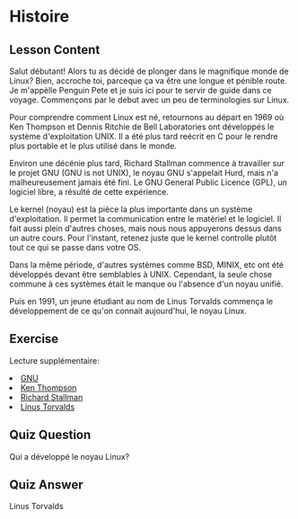 # Histoire

## Lesson Content

Salut débutant! Alors tu as décidé de plonger dans le magnifique monde de Linux? Bien, accroche toi, parceque ça va être une longue et pénible route. Je m'appèlle Penguin Pete et je suis ici pour te servir de guide dans ce voyage. Commençons par le debut avec un peu de terminologies sur Linux. 

Pour comprendre comment Linux est né, retournons au départ en 1969 où Ken Thompson et Dennis Ritchie de Bell Laboratories ont développés le système d'exploitation UNIX. Il a été plus tard reécrit en C pour le rendre plus portable et le plus utilisé dans le monde.

Environ une décénie plus tard, Richard Stallman commence à travailler sur le projet GNU (GNU is not UNIX), le noyau GNU s'appelait Hurd, mais n'a malheureusement jamais été fini. Le GNU General Public Licence (GPL), un logiciel libre, a résulté de cette expérience.

Le kernel (noyau) est la pièce la plus importante dans un système d'exploitation. Il permet la communication entre le matériel et le logiciel. Il fait aussi plein d'autres choses, mais nous nous appuyerons dessus dans un autre cours. Pour l'instant, retenez juste que le kernel controlle plutôt tout ce qui se passe dans votre OS.

Dans la même période, d'autres systèmes comme BSD, MINIX, etc ont été développés devant être semblables à UNIX. Cependant, la seule chose commune à ces systèmes était le manque ou l'absence d'un noyau unifié. 

Puis en 1991, un jeune étudiant au nom de Linus Torvalds commença le développement de ce qu'on connait aujourd'hui, le noyau Linux.

## Exercise

Lecture supplémentaire:
<li><a href='https://www.gnu.org/home.en.html'>GNU</a></li>
<li><a href='https://en.wikipedia.org/wiki/Ken_Thompson'>Ken Thompson</a></li>
<li><a href='https://stallman.org/'>Richard Stallman</a></li>
<li><a href='https://en.wikipedia.org/wiki/Linus_Torvalds'>Linus Torvalds</a></li>

## Quiz Question

Qui a développé le noyau Linux? 

## Quiz Answer

Linus Torvalds
